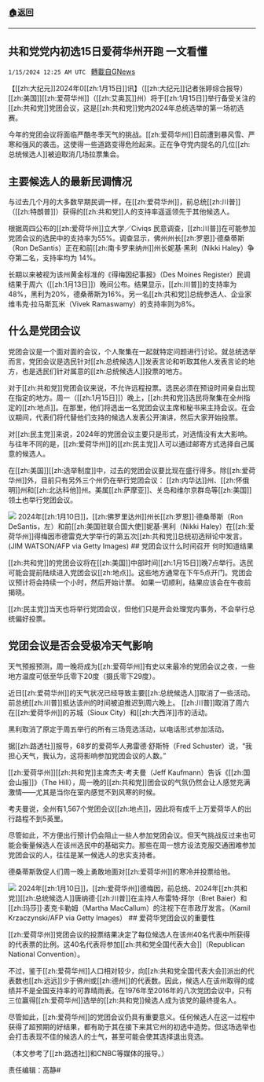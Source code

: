 ###  [:house:返回](README.md)
---


## 共和党党内初选15日爱荷华州开跑 一文看懂
`1/15/2024 12:25 AM UTC ` [轉載自GNews](https://gnews.org/articles/2219423)

【[[zh:大纪元]]2024年0[[zh:1月15日]]讯】（[[zh:大纪元]]记者张婷综合报导）[[zh:美国]][[zh:爱荷华州]]（[[zh:艾奥瓦]]州）将于[[zh:1月15日]]举行备受关注的[[zh:共和党]]党团会议，这是[[zh:共和党]]党内2024年总统选举的第一场初选赛。

今年的党团会议将面临严酷冬季天气的挑战。[[zh:爱荷华州]]日前遭到暴风雪、严寒和强风的袭击。这使得一些道路变得危险起来。正在争夺党内提名的几位[[zh:总统候选人]]被迫取消几场拉票集会。

## 主要候选人的最新民调情况

与过去几个月的大多数早期民调一样，在[[zh:爱荷华州]]，前总统[[zh:川普]]（[[zh:特朗普]]）获得的[[zh:共和党]]人的支持率遥遥领先于其他候选人。

根据周四公布的[[zh:爱荷华州]]立大学／Civiqs 民意调查，[[zh:川普]]在可能参加党团会议的选民中的支持率为55%。调查显示，佛州州长[[zh:罗恩]]‧德桑蒂斯（Ron DeSantis）正在和前[[zh:南卡罗来纳州]]州长妮基‧黑利（Nikki Haley）争夺第二名，支持率均为 14%。

长期以来被视为该州黄金标准的《得梅因纪事报》（Des Moines Register）民调结果于周六（[[zh:1月13日]]）晚间公布。结果显示，[[zh:川普]]的支持率为48%，黑利为20%，德桑蒂斯为16%。另一名[[zh:共和党]]总统参选人、企业家维韦克‧拉马斯瓦米（Vivek Ramaswamy）的支持率则为8%。

## 什么是党团会议

党团会议是一个面对面的会议，个人聚集在一起就特定问题进行讨论。就总统选举而言，党团会议是选民针对[[zh:总统候选人]]发表言论和听取其他人发表言论的地方，也是选民们针对属意的[[zh:总统候选人]]投票的地方。

对于[[zh:共和党]]党团会议来说，不允许远程投票。选民必须在预设时间亲自出现在指定的地方。周一（[[zh:1月15日]]）晚上，[[zh:共和党]]选民将聚集在全州指定的[[zh:地点]]。在那里，他们将选出一名党团会议主席和秘书来主持会议。在会议期间，代表们将代替他们支持的候选人发表公开演讲，然后大家开始投票。

对[[zh:民主党]]来说，2024年的党团会议主要只是形式，对选情没有太大影响。与往年不同的是，[[zh:爱荷华州]]的[[zh:民主党]]人可以通过邮寄方式选择自己属意的候选人。

在[[zh:美国]][[zh:选举制度]]中，过去的党团会议要比现在盛行得多。除[[zh:爱荷华州]]外，目前只有另外三个州仍在举行党团会议： [[zh:内华达]]州、[[zh:怀俄明]]州和[[zh:北达科他]]州。美属[[zh:萨摩亚]]、关岛和维尔京群岛等[[zh:美国]]领土也举行党团会议。

![](https://i.epochtimes.com/assets/uploads/2024/01/id14156896-GettyImages-1915747466-600x400.jpg "") 2024年[[zh:1月10日]]，[[zh:佛罗里达州]]州长[[zh:罗恩]]‧德桑蒂斯（Ron DeSantis，左）和前[[zh:美国驻联合国大使]]妮基‧黑利（Nikki Haley）在[[zh:爱荷华州]]得梅因市德雷克大学举行的第五次[[zh:共和党]]总统初选辩论中发言。(JIM WATSON/AFP via Getty Images)  ## 党团会议什么时间召开 何时知道结果

[[zh:共和党]]的党团会议将在[[zh:美国]]中部时间[[zh:1月15日]]晚7点举行。选民可能会提前陆续进入党团会议[[zh:地点]]。这些地方通常在下午5点开门。党团会议预计将会持续一个小时，然后开始计票。 如果一切顺利，结果应该会在午夜前揭晓。

[[zh:民主党]]当天也将举行党团会议，但他们只是开会处理党内事务，不会举行总统偏好投票。

## 党团会议是否会受极冷天气影响

天气预报预测，周一晚将成为[[zh:爱荷华州]]有史以来最冷的党团会议之夜，一些地方温度可低至华氏零下20度（摄氏零下29度）。

近日[[zh:爱荷华州]]的天气状况已经导致主要[[zh:总统候选人]]取消了一些活动。前总统[[zh:川普]]抵达该州的时间被迫推迟到周六晚上。 [[zh:川普]]取消了周六在[[zh:爱荷华州]]的苏城（Sioux City）和[[zh:大西洋]]市的活动。

黑利取消了原定于周五举行的所有三场竞选活动，以电话形式参加活动。

据[[zh:路透社]]报导，68岁的爱荷华人弗雷德‧舒斯特（Fred Schuster）说，“我担心天气，我认为，这将影响参加党团会议的人数。”

[[zh:爱荷华州]][[zh:共和党]]主席杰夫‧考夫曼（Jeff Kaufmann）告诉《[[zh:国会山报]]》（The Hill），周一晚的[[zh:共和党]]团会议的气氛仍然会让人感觉充满激情——尤其是当你在室内感觉不到风寒的时候。

考夫曼说，全州有1,567个党团会议[[zh:地点]]，因此将有成千上万爱荷华人的出行路程不到5英里。

尽管如此，不方便出行预计仍会阻止一些人参加党团会议。但天气挑战反过来也可能会衡量候选人在该州选民中的基础实力。那些在周一想方设法克服交通困难参加党团会议的人，往往是某一候选人的忠实支持者。

德桑蒂斯敦促人们周一晚上勇敢地面对[[zh:爱荷华州]]的寒冷并投票给他。

![](https://i.epochtimes.com/assets/uploads/2024/01/id14156700-Trump-Iowa-Town-Hall-GettyImages-1915746605-1080x720-600x400.jpg "") 2024年[[zh:1月10日]]，[[zh:爱荷华州]]德梅因，前总统、2024年[[zh:共和党]][[zh:总统候选人]]唐纳德‧[[zh:川普]]在主持人布雷特‧拜尔（Bret Baier）和[[zh:玛莎]]‧麦克卡勒姆（Martha MacCallum）的注视下在市政厅发言。（Kamil Krzaczynski/AFP via Getty Images）  ## 爱荷华党团会议的重要性

[[zh:爱荷华州]]党团会议的投票结果决定了每位候选人在该州40名代表中所获得的代表票的比例。这40名代表将参加[[zh:共和党全国代表大会]]（Republican National Convention）。

不过，鉴于[[zh:爱荷华州]]人口相对较少，向[[zh:共和党全国代表大会]]派出的代表数也[[zh:远远]]少于佛州或[[zh:德州]]的代表数。因此，候选人在该州取得的成绩并不是全国支持率的可靠晴雨表。在1976年至2016年的八次党团会议中，只有三位赢得[[zh:爱荷华州]]选举的[[zh:共和党]]候选人成为该党的最终提名人。

尽管如此，[[zh:爱荷华州]]的党团会议仍具有重要意义。任何候选人在这一过程中获得了超预期的好结果，都有助于其在接下来其它州的初选中造势。但这场选举也会打击表现不佳的候选人的士气，甚至可能会使其选择退出竞选。

（本文参考了[[zh:路透社]]和CNBC等媒体的报导。）

责任编辑：高静#
